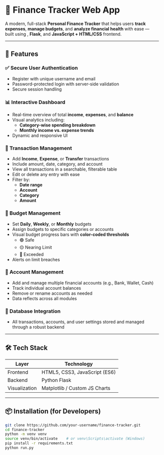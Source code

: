 # 💸 Finance Tracker Web App

A modern, full-stack **Personal Finance Tracker** that helps users **track expenses**, **manage budgets**, and **analyze financial health** with ease — built using , **Flask**, and **JavaScript + HTML/CSS** frontend.

---

## 🚀 Features

### ✅ Secure User Authentication
- Register with unique username and email
- Password-protected login with server-side validation
- Secure session handling

### 📊 Interactive Dashboard
- Real-time overview of total **income**, **expenses**, and **balance**
- Visual analytics including:
  - **Category-wise spending breakdown**
  - **Monthly income vs. expense trends**
- Dynamic and responsive UI

### 💼 Transaction Management
- Add **Income**, **Expense**, or **Transfer** transactions
- Include amount, date, category, and account
- View all transactions in a searchable, filterable table
- Edit or delete any entry with ease
- Filter by:
  - **Date range**
  - **Account**
  - **Category**
  - **Amount**

### 🧾 Budget Management
- Set **Daily**, **Weekly**, or **Monthly** budgets
- Assign budgets to specific categories or accounts
- Visual budget progress bars with **color-coded thresholds**
  - 🟢 Safe  
  - 🟡 Nearing Limit  
  - 🔴 Exceeded
- Alerts on limit breaches

### 🏦 Account Management
- Add and manage multiple financial accounts (e.g., Bank, Wallet, Cash)
- Track individual account balances
- Remove or rename accounts as needed
- Data reflects across all modules

### 📁 Database Integration
- All transactions, accounts, and user settings stored and managed through a robust backend

---

## 🛠 Tech Stack

| Layer         | Technology               |
|---------------|---------------------------|
| Frontend      | HTML5, CSS3, JavaScript (ES6) |
| Backend       | Python Flask              |
| Visualization | Matplotlib / Custom JS Charts |

---

## 📦 Installation (for Developers)

```bash
git clone https://github.com/your-username/finance-tracker.git
cd finance-tracker
python -m venv venv
source venv/bin/activate    # or venv\Scripts\activate (Windows)
pip install -r requirements.txt
python run.py

